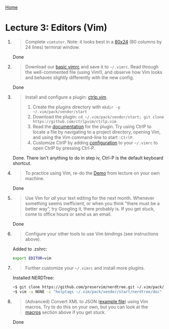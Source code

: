 [Home](README.md)


# Lecture 3: Editors (Vim) 

1. > Complete `vimtutor`. Note: it looks best in a
   > [80x24](https://en.wikipedia.org/wiki/VT100) (80 columns by 24 lines)
   > terminal window.
   
   Done
   
1. > Download our [basic vimrc](/2020/files/vimrc) and save it to `~/.vimrc`. Read
   > through the well-commented file (using Vim!), and observe how Vim looks and
   > behaves slightly differently with the new config.
   
   Done
   
1. > Install and configure a plugin:
   > [ctrlp.vim](https://github.com/ctrlpvim/ctrlp.vim).
   > 1. Create the plugins directory with `mkdir -p ~/.vim/pack/vendor/start`
   > 1. Download the plugin: `cd ~/.vim/pack/vendor/start; git clone
   >    https://github.com/ctrlpvim/ctrlp.vim`
   > 1. Read the
   >    [documentation](https://github.com/ctrlpvim/ctrlp.vim/blob/master/readme.md)
   >    for the plugin. Try using CtrlP to locate a file by navigating to a
   >    project directory, opening Vim, and using the Vim command-line to start
   >    `:CtrlP`.
   > 1. Customize CtrlP by adding
   >    [configuration](https://github.com/ctrlpvim/ctrlp.vim/blob/master/readme.md#basic-options)
   >    to your `~/.vimrc` to open CtrlP by pressing Ctrl-P.
   >
   
   Done. There isn't anything to do in step iv, Ctrl-P is the default keyboard shortcut.
   
1. > To practice using Vim, re-do the [Demo](#demo) from lecture on your own machine.
    
   Done
   
1. > Use Vim for _all_ your text editing for the next month. Whenever something
   > seems inefficient, or when you think "there must be a better way", try
   > Googling it, there probably is. If you get stuck, come to office hours or
   > send us an email.

   Done
   
1. > Configure your other tools to use Vim bindings (see instructions above).
 
   Added to .zshrc:
   ```bash
   export EDITOR=vim
   ```
   
1. > Further customize your `~/.vimrc` and install more plugins.
   
    Installed NERDTree:
    ```bash
    ~$ git clone https://github.com/preservim/nerdtree.git ~/.vim/pack/vendor/start/nerdtree
    ~$ vim -u NONE -c "helptags ~/.vim/pack/vendor/start/nerdtree/doc" -c q
    ```
    
1. > (Advanced) Convert XML to JSON ([example file](/2020/files/example-data.xml))
   > using Vim macros. Try to do this on your own, but you can look at the
   > [macros](#macros) section above if you get stuck.
   
   Done
